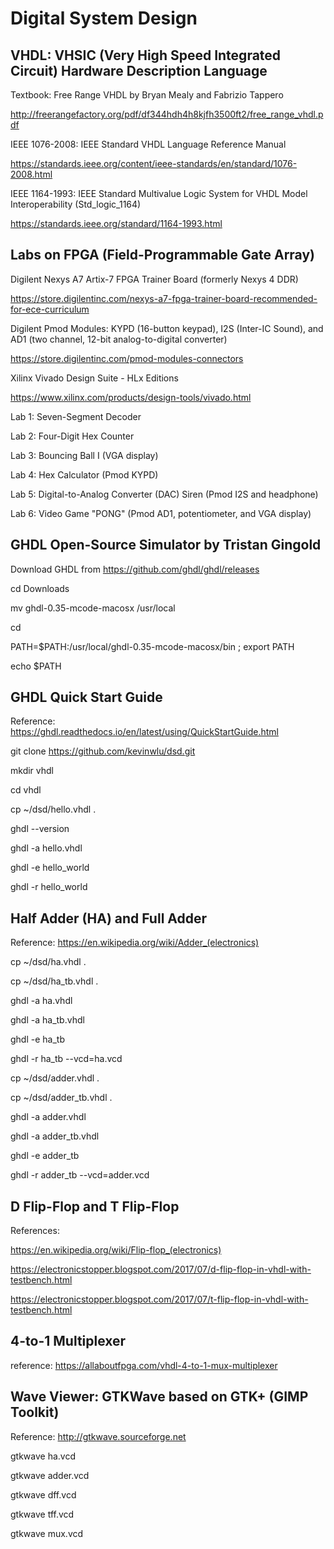 # Digital System Design

## VHDL: VHSIC (Very High Speed Integrated Circuit) Hardware Description Language

Textbook: Free Range VHDL by Bryan Mealy and Fabrizio Tappero

http://freerangefactory.org/pdf/df344hdh4h8kjfh3500ft2/free_range_vhdl.pdf

IEEE 1076-2008: IEEE Standard VHDL Language Reference Manual

https://standards.ieee.org/content/ieee-standards/en/standard/1076-2008.html

IEEE 1164-1993: IEEE Standard Multivalue Logic System for VHDL Model Interoperability (Std_logic_1164)

https://standards.ieee.org/standard/1164-1993.html

## Labs on FPGA (Field-Programmable Gate Array)

Digilent Nexys A7 Artix-7 FPGA Trainer Board (formerly Nexys 4 DDR)

https://store.digilentinc.com/nexys-a7-fpga-trainer-board-recommended-for-ece-curriculum

Digilent Pmod Modules: KYPD (16-button keypad), I2S (Inter-IC Sound), and AD1 (two channel, 12-bit analog-to-digital converter)

https://store.digilentinc.com/pmod-modules-connectors

Xilinx Vivado Design Suite - HLx Editions

https://www.xilinx.com/products/design-tools/vivado.html

Lab 1: Seven-Segment Decoder

Lab 2: Four-Digit Hex Counter

Lab 3: Bouncing Ball I (VGA display)

Lab 4: Hex Calculator (Pmod KYPD)

Lab 5: Digital-to-Analog Converter (DAC) Siren (Pmod I2S and headphone)

Lab 6: Video Game "PONG" (Pmod AD1, potentiometer, and VGA display)

## GHDL Open-Source Simulator by Tristan Gingold

Download GHDL from https://github.com/ghdl/ghdl/releases

cd Downloads

mv ghdl-0.35-mcode-macosx /usr/local

cd

PATH=$PATH\:/usr/local/ghdl-0.35-mcode-macosx/bin ; export PATH

echo $PATH

## GHDL Quick Start Guide

Reference: https://ghdl.readthedocs.io/en/latest/using/QuickStartGuide.html

git clone https://github.com/kevinwlu/dsd.git

mkdir vhdl

cd vhdl

cp ~/dsd/hello.vhdl .

ghdl --version

ghdl -a hello.vhdl

ghdl -e hello_world

ghdl -r hello_world

## Half Adder (HA) and Full Adder

Reference: https://en.wikipedia.org/wiki/Adder_(electronics)

cp ~/dsd/ha.vhdl .

cp ~/dsd/ha_tb.vhdl .

ghdl -a ha.vhdl

ghdl -a ha_tb.vhdl

ghdl -e ha_tb

ghdl -r ha_tb --vcd=ha.vcd

cp ~/dsd/adder.vhdl .

cp ~/dsd/adder_tb.vhdl .

ghdl -a adder.vhdl

ghdl -a adder_tb.vhdl

ghdl -e adder_tb

ghdl -r adder_tb --vcd=adder.vcd

## D Flip-Flop and T Flip-Flop

References:

https://en.wikipedia.org/wiki/Flip-flop_(electronics)

https://electronicstopper.blogspot.com/2017/07/d-flip-flop-in-vhdl-with-testbench.html

https://electronicstopper.blogspot.com/2017/07/t-flip-flop-in-vhdl-with-testbench.html

## 4-to-1 Multiplexer

reference: https://allaboutfpga.com/vhdl-4-to-1-mux-multiplexer

## Wave Viewer: GTKWave based on GTK+ (GIMP Toolkit)

Reference: http://gtkwave.sourceforge.net

gtkwave ha.vcd

gtkwave adder.vcd

gtkwave dff.vcd

gtkwave tff.vcd

gtkwave mux.vcd
